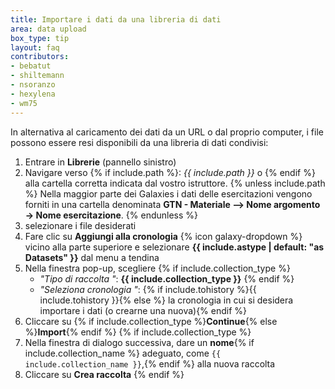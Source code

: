 ```yaml
---
title: Importare i dati da una libreria di dati
area: data upload
box_type: tip
layout: faq
contributors:
- bebatut
- shiltemann
- nsoranzo
- hexylena
- wm75
---
```




In alternativa al caricamento dei dati da un URL o dal proprio computer, i file possono essere resi disponibili da una libreria di dati condivisi:

1. Entrare in **Librerie** (pannello sinistro)
2. Navigare verso {% if include.path %}: *{{ include.path }}* o {% endif %} alla cartella corretta indicata dal vostro istruttore. {% unless include.path %} Nella maggior parte dei Galaxies i dati delle esercitazioni vengono forniti in una cartella denominata **GTN - Materiale --> Nome argomento -> Nome esercitazione**. {% endunless %}
3. selezionare i file desiderati
4. Fare clic su **Aggiungi alla cronologia** {% icon galaxy-dropdown %} vicino alla parte superiore e selezionare **{{ include.astype | default: "as Datasets" }}** dal menu a tendina
5. Nella finestra pop-up, scegliere {% if include.collection_type %}
   * *"Tipo di raccolta "*: **{{ include.collection_type }}** {% endif %}
   * *"Seleziona cronologia "*: {% if include.tohistory %}{{ include.tohistory }}{% else %} la cronologia in cui si desidera importare i dati (o crearne una nuova){% endif %}
6. Cliccare su {% if include.collection_type %}**Continue**{% else %}**Import**{% endif %} {% if include.collection_type %}
7. Nella finestra di dialogo successiva, dare un **nome**{% if include.collection_name %} adeguato, come `{{ include.collection_name }}`,{% endif %} alla nuova raccolta
8. Cliccare su **Crea raccolta** {% endif %}

